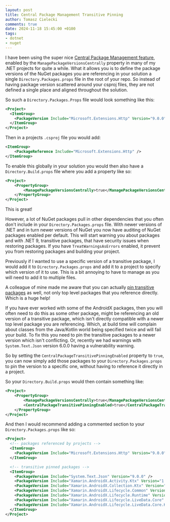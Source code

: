 ```yaml
---
layout: post
title: Central Package Management Transitive Pinning
author: Tomasz Cielecki
comments: true
date: 2024-11-18 15:45:00 +0100
tags:
- dotnet
- nuget
---
```


I have been using the super nice [Central Package Management feature][cpm], enabled by the `ManagePackageVersionsCentrally` property in many of my .NET projects for quite a while. What it allows you is to define the package versions of the NuGet packages you are referencing in your solution a single `Directory.Packages.props` file in the root of your repo. So instead of having package version scattered around your csproj files, they are not defined a single place and aligned throughout the solution.

So such a `Directory.Packages.Props` file would look something like this:

```xml
<Project>
  <ItemGroup>
    <PackageVersion Include="Microsoft.Extensions.Http" Version="9.0.0" />
  </ItemGroup>
</Project>
```

Then in a projects `.csproj` file you would add:

```xml
<ItemGroup>
    <PackageReference Include="Microsoft.Extensions.Http" />
</ItemGroup>
```

To enable this globally in your solution you would then also have a `Directory.Build.props` file where you add a property like so:

```xml
<Project>
    <PropertyGroup>
        <ManagePackageVersionsCentrally>true</ManagePackageVersionsCentrally>
    </PropertyGroup>
</Project>
```

This is great!

However, a lot of NuGet packages pull in other dependencies that you often don't include in your `Directory.Packages.props` file. With newer versions of .NET and in turn newer versions of NuGet you now have auditing of NuGet packages enabled per default. This will start warning you about packages and with .NET 9, transitive packages, that have security issues when restoring packages. If you have `TreatWarningsAsErrors` enabled, it prevent you from restoring packages and building your project.

Previously if I wanted to use a specific version of a transitive package, I would add it to `Directory.Packages.props` and add it to a project to specify which version of it to use. This is a bit annoying to have to manage as you will need to add it to multiple files.

A colleague of mine made me aware that you can actually [pin transitive packages][transitive-pinning] as well, not only top level packages that you reference directly. Which is a huge help!

If you have ever worked with some of the AndroidX packages, then you will often need to do this as some other package, might be referencing an old version of a transitive package, which isn't directly compatible with a newer top level package you are referencing. Which, at build time will complain about classes from the Java/Kotlin world being specified twice and will fail your build. To fix this you need to pin the transitive packages to a newer version which isn't conflicting. Or, recently we had warnings with `System.Text.Json` version 6.0.0 having a vulnerability warning.

So by setting the `CentralPackageTransitivePinningEnabled` property to `true`, you can now simply add those packages to your `Directory.Packages.props` to pin the version to a specific one, without having to reference it directly in a project.

So your `Directory.Build.props` would then contain something like:

```xml
<Project>
    <PropertyGroup>
        <ManagePackageVersionsCentrally>true</ManagePackageVersionsCentrally>
        <CentralPackageTransitivePinningEnabled>true</CentralPackageTransitivePinningEnabled>
    </PropertyGroup>
</Project>
```

And then I would recommend adding a commented section to your `Directory.Packages.props` like so:

```xml
<Project>
  <!-- packages referenced by projects -->
  <ItemGroup>
    <PackageVersion Include="Microsoft.Extensions.Http" Version="9.0.0" />
  </ItemGroup>

  <!-- transitive pinned packages -->
  <ItemGroup>
    <PackageVersion Include="System.Text.Json" Version="9.0.0" />
    <PackageVersion Include="Xamarin.AndroidX.Activity.Ktx" Version="1.9.3.1" />
    <PackageVersion Include="Xamarin.AndroidX.Collection.Ktx" Version="1.4.5.1" />
    <PackageVersion Include="Xamarin.AndroidX.Lifecycle.Common" Version="2.8.7.1" />
    <PackageVersion Include="Xamarin.AndroidX.Lifecycle.Runtime" Version="2.8.7.1" />
    <PackageVersion Include="Xamarin.AndroidX.Lifecycle.LiveData.Core" Version="2.8.7.1" />
    <PackageVersion Include="Xamarin.AndroidX.Lifecycle.LiveData.Core.Ktx" Version="2.8.7.1" />
  </ItemGroup>
</Project>
```

[cpm]: https://learn.microsoft.com/en-us/nuget/consume-packages/Central-Package-Management
[transitive-pinning]: https://learn.microsoft.com/en-us/nuget/consume-packages/Central-Package-Management#transitive-pinning
